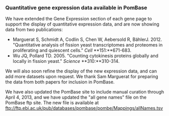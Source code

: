 ### Quantitative gene expression data available in PomBase

We have extended the Gene Expression section of each gene page to
support the display of quantitative expression data, and are now showing
data from two publications:

-   Marguerat S, Schmidt A, Codlin S, Chen W, Aebersold R,
    BählerJ. 2012. "Quantitative analysis of fission yeast
    transcriptomes and proteomes in proliferating and quiescent cells."
    *Cell* **151:**671-683.
-   Wu JQ, Pollard TD. 2005. "Counting cytokinesis proteins globally and
    locally in fission yeast." *Science* **310:**310-314.

We will also soon refine the display of the new expression data, and can
add more datasets upon request. We thank Sam Marguerat for preparing the
data from both papers for inclusion in PomBase.

We have also updated the PomBase site to include manual curation through
April 4, 2013, and we have updated the "all gene names" file on the
PomBase ftp site. The new file is available at\
<ftp://ftp.ebi.ac.uk/pub/databases/pombase/pombe/Mappings/allNames.tsv>
